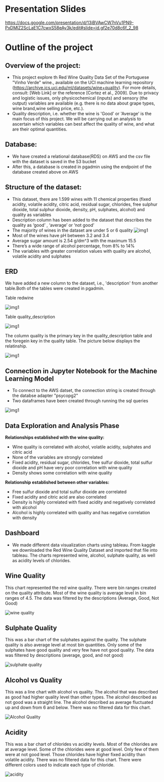 # Presentation Slides

https://docs.google.com/presentation/d/13iBVAwCW7nVu1PN9-PxDMlZ2ScLaE1C7cwxS58eAy3k/edit#slide=id.gf2e70d8c6f_2_98

# Outline of the project

## Overview of the project:

- This project explore th Red Wine Quality Data Set of the Portuguese "Vinho Verde" wine., available on the UCI machine learning repository 
  (https://archive.ics.uci.edu/ml/datasets/wine+quality). For more details, consult: [Web Link] or the reference [Cortez et al., 2009]. Due 
  to privacy and logistic issues, only physicochemical (inputs) and sensory (the output) variables are available (e.g. there is no data about 
  grape types, wine brand,wine selling price, etc.).
- Quality description, i.e. whether the wine is 'Good' or 'Average' is the main focus of this project. We will be carrying out an analysis to
  ascertain which variables can best affect the quality of wine, and what are their optimal quantities.
  
## Database:

- We have created a relational database(RDS) on AWS and the csv file with the dataset is saved in the S3 bucket
- After this, a database is created in pgadmin using the endpoint of the database created above on AWS

## Structure of the dataset:

- This dataset, there are 1.599 wines with 11 chemical properties (fixed acidity, volatile acidity, citric acid, residual sugar, chlorides, 
  free sulphur dioxide, total sulphur dioxide, density, pH, sulphates, alcohol) and quality as variables
- Description column has been added to the dataset that describes the quality as ‘good’ , ‘average’ or ‘not good’ 
- The majority of wines in the dataset are under 5 or 6 quality
   ![img1](images/img1.png)
- Most of the wines have pH between 3.2 and 3.4
- Average sugar amount is 2.54 g/dm^3 with the maximum 15.5
- There’s a wide range of alcohol percentage, from 8% to 14%
- The variables with greater correlation values with quality are alcohol, volatile acidity and sulphates

## ERD

We have added a new column to the dataset, i.e., 'description' from another table.Both of the tables were created in pgadmin.

Table redwine

![img1](images/table1.png)

Table quality_description

![img1](images/table2.png)

The column quality is the primary key in the quality_description table and the foregein key in the quality table. The picture below displays
the relatinship.

![img1](images/ERD.png)


## Connection in Jupyter Notebook for the Machine Learning Model

- To connect to the AWS datset, the connection string is created through the databse adapter "psycopg2"
- Two dataframes have been created through running the sql queries

![img1](images/connection.png)

## Data Exploration and Analysis Phase

**Relationships established with the wine quality:**

- Wine quality is correlated with alcohol, volatile acidity, sulphates and citric acid
- None of the variables are strongly correlated
- Fixed acidity, residual sugar, chlorides, free sulfur dioxide, total sulfur dioxide and pH have very poor correlation with wine quality
- Density shows some correlation with wine quality

**Relationship established between other variables:**

- Free sulfur dioxide and total sulfur dioxide are correlated 
- Fixed acidity and citric acid are also correlated
- Density is highly correlated with fixed acidity and negatively correlated with alcohol
- Alcohol is highly correlated with quality and has negative correlation with density

## Dashboard

- We made different data visualization charts using tableau. From kaggle we downloaded the Red Wine Quality Dataset and imported that file into tableau. The charts represented wine, alcohol, sulphate quality, as well as acidity levels of chlorides.

## Wine Quality
 This chart represented the red wine quality. There were bin ranges created on the quality attribute. Most of the wine quality is average level in bin ranges of 4.5. The data was filtered by the descriptions (Average, Good, Not Good) 
 
 ![wine quality](https://user-images.githubusercontent.com/8925001/134858465-74e86dff-fcba-4884-994e-8ed6c5a61b31.png)


## Sulphate Quality
  This was a bar chart of the sulphates against the quality. The sulphate quality is also average level at most bin quantities. Only some of the sulphates have good quality and very few have not good quality. The data was filtered by descriptions (average, good, and not good)
  
  ![sulphate quality](https://user-images.githubusercontent.com/8925001/134858524-a2abe9a7-6cd9-4041-a5e6-9f1e81c3d538.PNG)

  
 ## Alcohol vs Quality
  This was a line chart with alcohol vs quality. The alcohol that was described as good had higher quality level than other types. The alcohol described as not good was a straight line. The alcohol described as average fluctuated up and down from 6 and below. There was no filtered data for this chart.
  
  ![Alcohol Quality](https://user-images.githubusercontent.com/8925001/134858554-09a979d3-386c-4ed5-87cc-38562b18baeb.PNG)

  
 ## Acidity
  This was a bar chart of chlorides vs acidity levels. Most of the chlorides are at average level. Some of the chlorides were at good level. Only few of them were at not good level. Those chlorides have higher fixed acidity than volatile acidity. There was no filtered data for this chart. There were different colors used to indicate each type of chloride.  
  
  ![acidity](https://user-images.githubusercontent.com/8925001/134858580-76eda7d9-438c-4d55-9c4b-974276054919.PNG)






